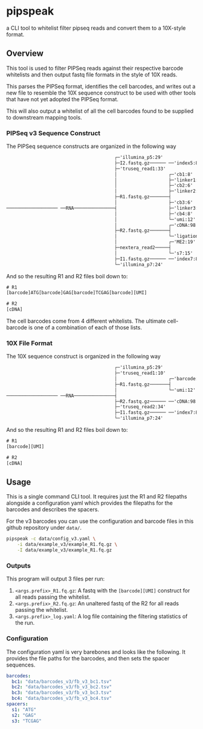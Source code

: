 # pipspeak

a CLI tool to whitelist filter pipseq reads and convert them to a 10X-style format.

## Overview

This tool is used to filter PIPSeq reads against their respective barcode whitelists
and then output fastq file formats in the style of 10X reads.

This parses the PIPSeq format, identifies the cell barcodes, and writes out a new
file to resemble the 10X sequence construct to be used with other tools that
have not yet adopted the PIPSeq format.

This will also output a whitelist of all the cell barcodes found to be supplied to
downstream mapping tools.

### PIPSeq v3 Sequence Construct

The PIPSeq sequence constructs are organized in the following way

``` txt
                                        ┌─'illumina_p5:29'
                                        ├─I2.fastq.gz────── ──'index5:8'
                                        ├─'truseq_read1:33'
                                        │                   ┌─'cb1:8'
                                        │                   ├─'linker1:3'
                                        │                   ├─'cb2:6'
                                        │                   ├─'linker2:3'
                                        ├─R1.fastq.gz───────┤
                                        │                   ├─'cb3:6'
─────────────────── ──RNA───────────────┤                   ├─'linker3:5'
                                        │                   ├─'cb4:8'
                                        │                   └─'umi:12'
                                        │                   ┌─'cDNA:98'
                                        ├─R2.fastq.gz───────┤
                                        │                   └─'ligationT:1'
                                        │                   ┌─'ME2:19'
                                        ├─nextera_read2─────┤
                                        │                   └─'s7:15'
                                        ├─I1.fastq.gz────── ──'index7:8'
                                        └─'illumina_p7:24'
```

And so the resulting R1 and R2 files boil down to:

``` txt
# R1
[barcode]ATG[barcode]GAG[barcode]TCGAG[barcode][UMI]

# R2
[cDNA]
```

The cell barcodes come from 4 different whitelists.
The ultimate cell-barcode is one of a combination of each of those lists.

### 10X File Format

The 10X sequence construct is organized in the following way

``` txt
                                        ┌─'illumina_p5:29'
                                        ├─'truseq_read1:10'
                                        │                   ┌─'barcode:16'
                                        ├─R1.fastq.gz───────┤
                                        │                   └─'umi:12'
─────────────────── ──RNA───────────────┤
                                        ├─R2.fastq.gz────── ──'cDNA:98'
                                        ├─'truseq_read2:34'
                                        ├─I1.fastq.gz────── ──'index7:8'
                                        └─'illumina_p7:24'
```

And so the resulting R1 and R2 files boil down to:

``` txt
# R1
[barcode][UMI]

# R2
[cDNA]
```

## Usage

This is a single command CLI tool.
It requires just the R1 and R2 filepaths alongside a configuration yaml
which provides the filepaths for the barcodes and describes the spacers.

For the v3 barcodes you can use the configuration and barcode files in
this github repository under `data/`.

``` bash
pipspeak -c data/config_v3.yaml \
    -i data/example_v3/example_R1.fq.gz \
    -I data/example_v3/example_R1.fq.gz
```

### Outputs

This program will output 3 files per run:

1. `<args.prefix>_R1.fq.gz`: A fastq with the `[barcode][UMI]` construct for all reads passing the whitelist.
2. `<args.prefix>_R2.fq.gz`: An unaltered fastq of the R2 for all reads passing the whitelist.
3. `<args.prefix>_log.yaml`: A log file containing the filtering statistics of the run.

### Configuration

The configuration yaml is very barebones and looks like the following.
It provides the file paths for the barcodes, and then sets the spacer
sequences.

``` yaml
barcodes:
  bc1: "data/barcodes_v3/fb_v3_bc1.tsv"
  bc2: "data/barcodes_v3/fb_v3_bc2.tsv"
  bc3: "data/barcodes_v3/fb_v3_bc3.tsv"
  bc4: "data/barcodes_v3/fb_v3_bc4.tsv"
spacers:
  s1: "ATG"
  s2: "GAG"
  s3: "TCGAG"
```
